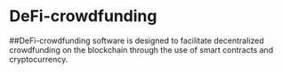 # DeFi-crowdfunding
##DeFi-crowdfunding software is designed to facilitate decentralized crowdfunding on the blockchain through the use of smart contracts and cryptocurrency. 
